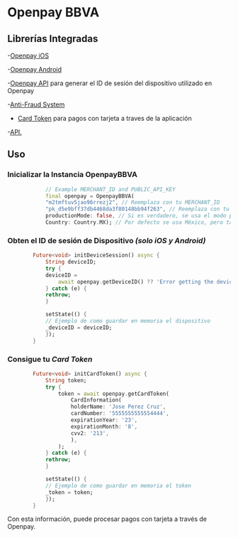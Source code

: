 # Openpay BBVA

## Librerías Integradas

-[Openpay iOS](https://github.com/open-pay/openpay-swift-ios "Openpay iOS")

-[Openpay Android](https://github.com/open-pay/openpay-android "Openpay Android")

-[Openpay API](https://documents.openpay.mx/docs/api/#api-endpoints "Openpay API") para generar el ID de sesión del dispositivo utilizado en Openpay

-[Anti-Fraud System](https://documents.openpay.mx/docs/fraud-tool.html "Sistema Antifraude")

- [Card Token](https://documents.openpay.mx/docs/api/#crear-una-tarjeta-con-token "Card Token") para pagos con tarjeta a traves de la aplicación

-[API.](https://documents.openpay.mx/docs/api/ "API.")

## Uso

### Inicializar la Instancia OpenpayBBVA

```dart
            // Example MERCHANT_ID and PUBLIC_API_KEY
            final openpay = OpenpayBBVA(
            "m2tmftuv5jao96rrezj2", // Reemplaza con tu MERCHANT_ID
            "pk_d5e9bff37db4468da3f80148bb94f263", // Reemplaza con tu PUBLIC_API_KEY
            productionMode: false, // Si es verdadero, se usa el modo producción 
            Country: Country.MX); // Por defecto se usa México, pero también Colombia & Peru son soportados

```

### Obten el ID de sesión de Dispositivo *(solo iOS y Android)*

```dart
        Future<void> initDeviceSession() async {
            String deviceID;
            try {
            deviceID =
                await openpay.getDeviceID() ?? 'Error getting the device session id';
            } catch (e) {
            rethrow;
            }

            setState(() {
            // Ejemplo de como guardar en memoria el dispositivo
            _deviceID = deviceID;
            });
        }
```

### Consigue tu *Card Token*  

```dart
        Future<void> initCardToken() async {
            String token;
            try {
                token = await openpay.getCardToken(
                    CardInformation(
                    holderName: 'Jose Perez Cruz',
                    cardNumber: '5555555555554444',
                    expirationYear: '23',
                    expirationMonth: '8',
                    cvv2: '213',
                    ),
                );
            } catch (e) {
            rethrow;
            }

            setState(() {
            // Ejemplo de como guardar en memoria el token
            _token = token;
            });
        }
```

Con esta información, puede procesar pagos con tarjeta a través de Openpay.
